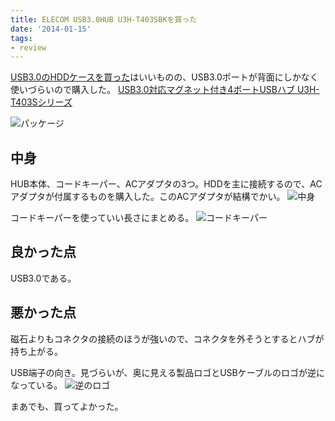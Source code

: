 ```yaml
---
title: ELECOM USB3.0HUB U3H-T403SBKを買った
date: '2014-01-15'
tags:
- review
---
```


[USB3.0のHDDケースを買った](articles/2014/2014-01-14-reviews-of-gw2-5bm-su3)はいいものの、USB3.0ポートが背面にしかなく使いづらいので購入した。
[USB3.0対応マグネット付き4ポートUSBハブ U3H-T403Sシリーズ](http://www2.elecom.co.jp/cable/usb-hub/u3h-t403sbk/)

![パッケージ](2014/u3h-t403sbk-01.jpg)

## 中身
HUB本体、コードキーパー、ACアダプタの3つ。HDDを主に接続するので、ACアダプタが付属するものを購入した。このACアダプタが結構でかい。
![中身](2014/u3h-t403sbk-02.jpg)

コードキーパーを使っていい長さにまとめる。
![コードキーパー](2014/u3h-t403sbk-03.jpg)

## 良かった点
USB3.0である。

## 悪かった点
磁石よりもコネクタの接続のほうが強いので、コネクタを外そうとするとハブが持ち上がる。

USB端子の向き。見づらいが、奥に見える製品ロゴとUSBケーブルのロゴが逆になっている。
![逆のロゴ](2014/u3h-t403sbk-04.jpg)

まあでも、買ってよかった。
